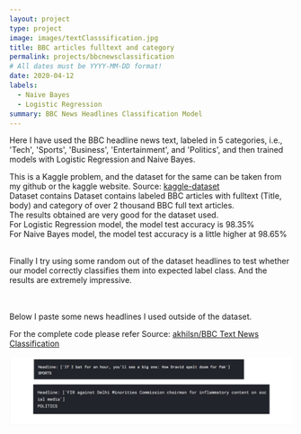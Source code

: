 ```yaml
---
layout: project
type: project
image: images/textClasssification.jpg
title: BBC articles fulltext and category
permalink: projects/bbcnewsclassification
# All dates must be YYYY-MM-DD format!
date: 2020-04-12
labels:
  - Naive Bayes
  - Logistic Regression
summary: BBC News Headlines Classification Model
---
```


Here I have used the BBC headline news text, labeled in 5 categories, i.e., 'Tech', 'Sports', 'Business', 'Entertainment', and 'Politics', and then trained models with Logistic Regression and Naive Bayes.

This is a Kaggle problem, and the dataset for the same can be taken from my github or the kaggle website.
Source: <a href="https://www.kaggle.com/yufengdev/bbc-fulltext-and-category">kaggle-dataset</a>
<br>
Dataset contains Dataset contains labeled BBC articles with fulltext (Title, body) and category of over 2 thousand BBC full text articles.
<br>
The results obtained are very good for the dataset used.<br>
  For Logistic Regression model, the model test accuracy is 98.35%<br>
  For Naive Bayes model, the model test accuracy is a little higher at 98.65%<br><br>

Finally I try using some random out of the dataset headlines to test whether our model correctly classifies them into expected label class. And the results are extremely impressive. 

<br><br>Below I paste some news headlines I used outside of the dataset.<br>

For the complete code please refer
Source: <a href="https://github.com/akhilsn/Kaggle-Projects/tree/master/BBC%20Text%20News%20Classification"><i class="large github icon "></i>akhilsn/BBC Text News Classification</a>
<br><br>
<img class="ui medium right floated rounded image" src="../images/BBCTextClass1.png"><br>
